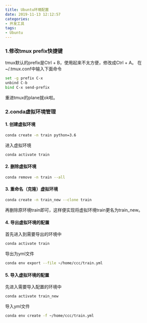 ```yaml
---
title: Ubuntu环境配置
date: 2019-11-13 12:12:57
categories: 
- 开发工具
tags:
- Ubuntu
---
```



### 1.修改tmux prefix快捷键

tmux默认的prefix是Ctrl + B，使用起来不太方便，修改成Ctrl + A。
在~/.tmux.conf中输入下面命令
```bash
set -g prefix C-x
unbind C-b
bind C-x send-prefix
```
重进tmux的plane就ok啦。
### 2.conda虚拟环境管理
#### 1. 创建虚拟环境
```bash
conda create -n train python=3.6
```
进入虚拟环境
```bash
conda activate train
```
#### 2. 删除虚拟环境
```bash
conda remove -n train --all
```
#### 3. 重命名（克隆）虚拟环境
```bash
conda create -n train_new --clone train
```
再删除原环境train即可，这样便实现将虚拟环境train更名为train_new。
#### 4. 导出虚拟环境的配置
首先进入到需要导出的环境中
```bash
conda activate train
```
导出为yml文件
```bash
conda env export --file ~/home/ccc/train.yml
```
#### 5. 导入虚拟环境的配置
先进入需要导入配置的环境中
```bash
conda activate train_new
```
导入yml文件
```bash
conda env create -f ~/home/ccc/train.yml
```